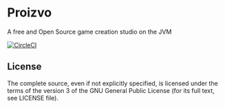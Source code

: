 # Proizvo
A free and Open Source game creation studio on the JVM

[![CircleCI](https://circleci.com/gh/proivzo/proivzo.svg?style=svg)](https://circleci.com/gh/proivzo/proivzo)

## License
The complete source, even if not explicitly specified, is licensed under the terms of the version 3 of the GNU General Public License (for its full text, see LICENSE file).
